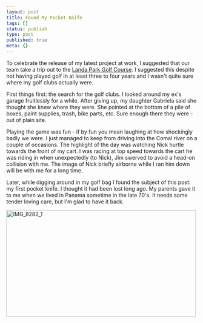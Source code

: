 ```yaml
---
layout: post
title: Found My Pocket Knife
tags: []
status: publish
type: post
published: true
meta: {}
---
```

To celebrate the release of my latest project at work, I suggested that our team take a trip out to the [Landa Park Golf Course](http://www.nbtexas.org/index.asp?nid=423).  I suggested this despite not having played golf in at least three to four years and I wasn't quite sure where my golf clubs actually were.

First things first: the search for the golf clubs.   I looked around my ex's garage fruitlessly for a while.  After giving up, my daughter Gabriela said she thought she knew where they were.  She pointed at the bottom of a pile of boxes, paint supplies, trash, bike parts, etc.  Sure enough there they were - out of plain site.

Playing the game was fun - if by fun you mean laughing at how shockingly badly we were.  I just managed to keep from driving into the Comal river on a couple of occasions.  The highlight of the day was watching Nick hurtle towards the front of my cart.  I was racing at top speed towards the cart he was riding in when unexpectedly (to Nick), Jim swerved to avoid a head-on collision with me.  The image of Nick briefly airborne while I ran him down will be with me for a long time.

Later, while digging around in my golf bag I found the subject of this post: my first pocket knife.  I thought it had been lost long ago. My parents gave it to me when we lived in Panama sometime in the late 70's.  It needs some tender loving care, but I'm glad to have it back.

<a href="http://www.flickr.com/photos/markmorga/2440800651/" title="My Pocket Knife by markmorga, on Flickr"><img src="http://farm3.static.flickr.com/2056/2440800651_6feb3b5e63.jpg" width="500" height="281" alt="IMG_8282_1" /></a>
